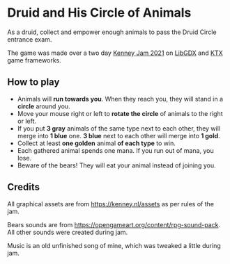 # Druid and His Circle of Animals
As a druid, collect and empower enough animals to pass the Druid Circle entrance exam.

The game was made over a two day [Kenney Jam 2021](https://itch.io/jam/kenney-jam-2021) on [LibGDX](https://libgdx.com/) and [KTX](https://github.com/libktx/ktx) game frameworks.

## How to play
- Animals will **run towards you**. When they reach you, they will stand in a **circle** around you.
- Move your mouse right or left to **rotate the circle** of animals to the right or left.
- If you put **3 gray** animals of the same type next to each other, they will merge into **1 blue** one. **3 blue** next to each other will merge into **1 gold**.
- Collect at least **one golden** animal **of each type** to win.
- Each gathered animal spends one mana. If you run out of mana, you lose.
- Beware of the bears! They will eat your animal instead of joining you.

## Credits
All graphical assets are from https://kenney.nl/assets as per rules of the jam.

Bears sounds are from https://opengameart.org/content/rpg-sound-pack. All other sounds were created during jam.

Music is an old unfinished song of mine, which was tweaked a little during jam.